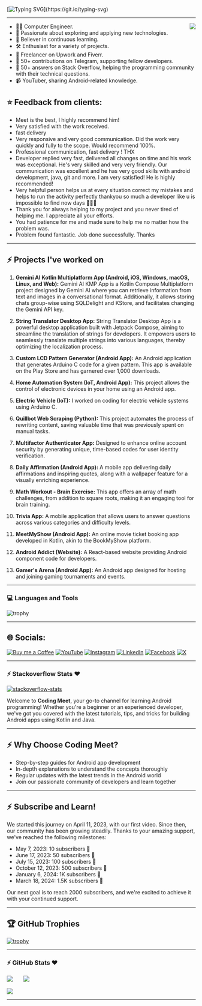 <!--# नमस्ते (Namaste)🙏, I'm Meet!-->
[![Typing SVG](https://readme-typing-svg.demolab.com?font=Rubik+Mono+One&size=43&pause=1000&color=03FA6EFF&center=true&vCenter=true&repeat=false&random=false&width=1024&height=100&lines=%E0%A4%A8%E0%A4%AE%E0%A4%B8%E0%A5%8D%E0%A4%A4%E0%A5%87(Namaste)%F0%9F%99%8F%2C+I'm+Meet!)](https://git.io/typing-svg)

<hr>
<!-- <img align='right' src="https://media.giphy.com/media/M9gbBd9nbDrOTu1Mqx/giphy.gif" width="230"> -->
<img align='right' src="https://i.pinimg.com/originals/e8/f4/53/e8f453469a3ec97ecd354df465d73913.gif">

- 👨‍💻 Computer Engineer.
- 🚀 Passionate about exploring and applying new technologies.
- 📖 Believer in continuous learning.
- 🛠️ Enthusiast for a variety of projects.
- 💼 Freelancer on Upwork and Fiverr.
- 🤝 50+ contributions on Telegram, supporting fellow developers.
- 💬 50+ answers on Stack Overflow, helping the programming community with their technical questions.
- 📹 YouTuber, sharing Android-related knowledge.

## ⭐ Feedback from clients:

- Meet is the best, I highly recommend him!
- Very satisfied with the work received.
- fast delivery
- Very responsive and very good communication. Did the work very quickly and fully to the scope. Would recommend 100%.
- Professional communication, fast delivery ! THX
- Developer replied very fast, delivered all changes on time and his work was exceptional. He's very skilled and very very friendly. Our communication was excellent and he has very good skills with android development, java, git and more. I am very satisfied! He is highly recommended!
- Very helpful person helps us at every situation correct my mistakes and helps to run the activity perfectly thankyou so much a developer like u is impossible to find now days 🙌🙌🙌
- Thank you for always helping to my project and you never tired of helping me. I appreciate all your efforts.
- You had patience for me and made sure to help me no matter how the problem was.
- Problem found fantastic. Job done successfully. Thanks
<hr>

## :zap: Projects I've worked on

1. **Gemini AI Kotlin Multiplatform App (Android, iOS, Windows, macOS, Linux, and Web):**
   Gemini AI KMP App is a Kotlin Compose Multiplatform project designed by Gemini AI where you can retrieve information from text and images in a conversational format. Additionally, it allows storing chats group-wise using SQLDelight and KStore, and facilitates changing the Gemini API key.

2. **String Translator Desktop App:**
   String Translator Desktop App is a powerful desktop application built with Jetpack Compose, aiming to streamline the translation of strings for developers. It empowers users to seamlessly translate multiple strings into various languages, thereby optimizing the localization process.

3. **Custom LCD Pattern Generator (Android App):**
   An Android application that generates Arduino C code for a given pattern. This app is available on the Play Store and has garnered over 1,000 downloads.

4. **Home Automation System (IoT, Android App):**
   This project allows the control of electronic devices in your home using an Android app.

5. **Electric Vehicle (IoT):**
   I worked on coding for electric vehicle systems using Arduino C.

6. **Quillbot Web Scraping (Python):**
   This project automates the process of rewriting content, saving valuable time that was previously spent on manual tasks.

7. **Multifactor Authenticator App:**
   Designed to enhance online account security by generating unique, time-based codes for user identity verification.

8. **Daily Affirmation (Android App):**
   A mobile app delivering daily affirmations and inspiring quotes, along with a wallpaper feature for a visually enriching experience.

9. **Math Workout - Brain Exercise:**
   This app offers an array of math challenges, from addition to square roots, making it an engaging tool for brain training.

10. **Trivia App:**
   A mobile application that allows users to answer questions across various categories and difficulty levels.

11. **MeetMyShow (Android App):**
   An online movie ticket booking app developed in Kotlin, akin to the BookMyShow platform.

12. **Android Addict (Website):**
    A React-based website providing Android component code for developers.

13. **Gamer's Arena (Android App):**
    An Android app designed for hosting and joining gaming tournaments and events.

<hr>

### 💻 Languages and Tools

![trophy](https://skillicons.dev/icons?i=androidstudio,kotlin,java,gradle,arduino,react,figma,xd,idea,vscode,py,stackoverflow,git,github,postman,firebase,mongodb,supabase&perline=18)
<hr>

## 🌐 Socials:
[![Buy me a Coffee](https://img.shields.io/badge/buymeacoffee-ffdd00?style=for-the-badge&logo=buymeacoffee&logoColor=black)](https://www.buymeacoffee.com/codingmeet) [![YouTube](https://img.shields.io/badge/YouTube-FF0000?style=for-the-badge&logo=youtube&logoColor=white)](https://www.youtube.com/channel/UCbxVOMaM79ouNfgwEmkBNAg) [![Instagram](https://img.shields.io/badge/Instagram-E4405F?style=for-the-badge&logo=instagram&logoColor=white)](https://instagram.com/codingmeet26) [![LinkedIn](https://img.shields.io/badge/LinkedIn-0077B5?style=for-the-badge&logo=linkedin&logoColor=white)](https://www.linkedin.com/in/coding-meet)
[![Facebook](https://img.shields.io/badge/Facebook-1877F2?style=for-the-badge&logo=facebook&logoColor=white)](https://www.facebook.com/profile.php?viewas=100000686899395&id=100092407025934) 
[![X](https://img.shields.io/badge/x-000000?style=for-the-badge&logo=x&logoColor=white)](https://twitter.com/CodingMeet) 

<hr>

### :zap: Stackoverflow Stats ❤️ 

[![stackoverflow-stats](https://github-stackoverflow-readme.vercel.app/?userId=13082664)](https://stackoverflow.com/users/13082664/meet)

Welcome to **Coding Meet**, your go-to channel for learning Android programming! Whether you're a beginner or an experienced developer, we've got you covered with the latest tutorials, tips, and tricks for building Android apps using Kotlin and Java.
<hr>

## :zap: Why Choose Coding Meet?

- Step-by-step guides for Android app development
- In-depth explanations to understand the concepts thoroughly
- Regular updates with the latest trends in the Android world
- Join our passionate community of developers and learn together
<hr>

## :zap: Subscribe and Learn!

We started this journey on April 11, 2023, with our first video. Since then, our community has been growing steadily. Thanks to your amazing support, we've reached the following milestones:
- May 7, 2023: 10 subscribers 🎉
- June 17, 2023: 50 subscribers 🎊
- July 15, 2023: 100 subscribers 🥳
- October 12, 2023: 500 subscribers 🤩
- January 6, 2024: 1K subscribers 🚀
- March 18, 2024: 1.5K subscribers 🎉

Our next goal is to reach 2000 subscribers, and we're excited to achieve it with your continued support.
<hr>


## 🏆 GitHub Trophies

[![trophy](https://github-profile-trophy.vercel.app/?username=Coding-Meet&theme=discord&column=8&margin-w=5&margin-h=5)](https://github.com/Coding-Meet/)
<hr>

### :zap: GitHub Stats ❤️ 

<div>
   <img align="center" src="http://github-profile-summary-cards.vercel.app/api/cards/stats?username=Coding-Meet&theme=nord_dark"/>
  &nbsp; &nbsp; &nbsp;
   <img align="center" src="https://github-readme-stats.vercel.app/api/top-langs/?username=Coding-Meet&layout=compact&theme=dark&bg_color=2E3440&text_color=88C0D0&rank_icon=88C0D0"/>
   <br />
   <br />
   <img src="https://github-profile-summary-cards.vercel.app/api/cards/profile-details?username=Coding-Meet&theme=nord_dark"/>
</div>

<hr>
